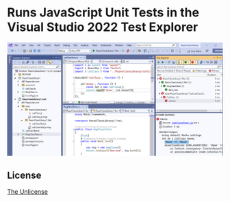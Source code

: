 # Runs JavaScript Unit Tests in the Visual Studio 2022 Test Explorer

![fig.1](.assets/fig001.png)

## License

[The Unlicense](LICENSE)